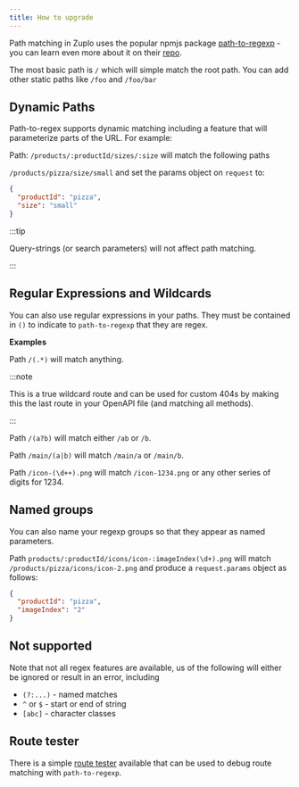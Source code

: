 ```yaml
---
title: How to upgrade
---
```


Path matching in Zuplo uses the popular npmjs package
[path-to-regexp](https://github.com/pillarjs/path-to-regexp) - you can learn
even more about it on their [repo](https://github.com/pillarjs/path-to-regexp).

The most basic path is `/` which will simple match the root path. You can add
other static paths like `/foo` and `/foo/bar`

## Dynamic Paths

Path-to-regex supports dynamic matching including a feature that will
parameterize parts of the URL. For example:

Path: `/products/:productId/sizes/:size` will match the following paths

`/products/pizza/size/small` and set the params object on `request` to:

```json
{
  "productId": "pizza",
  "size": "small"
}
```

:::tip

Query-strings (or search parameters) will not affect path matching.

:::

## Regular Expressions and Wildcards

You can also use regular expressions in your paths. They must be contained in
`()` to indicate to `path-to-regexp` that they are regex.

**Examples**

Path `/(.*)` will match anything.

:::note

This is a true wildcard route and can be used for custom 404s by making this the
last route in your OpenAPI file (and matching all methods).

:::

Path `/(a?b)` will match either `/ab` or `/b`.

Path `/main/(a|b)` will match `/main/a` or `/main/b`.

Path `/icon-(\d++).png` will match `/icon-1234.png` or any other series of
digits for 1234.

## Named groups

You can also name your regexp groups so that they appear as named parameters.

Path `products/:productId/icons/icon-:imageIndex(\d+).png` will match
`/products/pizza/icons/icon-2.png` and produce a `request.params` object as
follows:

```json
{
  "productId": "pizza",
  "imageIndex": "2"
}
```

## Not supported

Note that not all regex features are available, us of the following will either
be ignored or result in an error, including

- `(?:...)` - named matches
- `^` or `$` - start or end of string
- `[abc]` - character classes

## Route tester

There is a simple
[route tester](http://forbeslindesay.github.io/express-route-tester/) available
that can be used to debug route matching with `path-to-regexp`.
